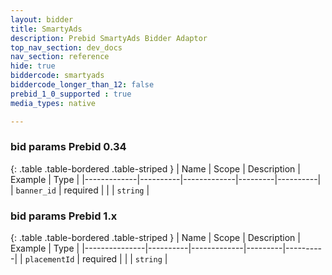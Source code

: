 ```yaml
---
layout: bidder
title: SmartyAds
description: Prebid SmartyAds Bidder Adaptor
top_nav_section: dev_docs
nav_section: reference
hide: true
biddercode: smartyads
biddercode_longer_than_12: false
prebid_1_0_supported : true
media_types: native

---
```


### bid params Prebid 0.34

{: .table .table-bordered .table-striped }
| Name        | Scope    | Description | Example | Type     |
|-------------|----------|-------------|---------|----------|
| `banner_id` | required |             |         | `string` |

### bid params Prebid 1.x

{: .table .table-bordered .table-striped }
| Name          | Scope    | Description | Example | Type     |
|---------------|----------|-------------|---------|----------|
| `placementId` | required |             |         | `string` |
